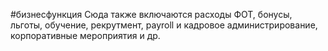 #бизнесфункция 
Сюда также включаются расходы ФОТ, бонусы, льготы, обучение, рекрутмент, payroll и кадровое администрирование, корпоративные мероприятия и др.